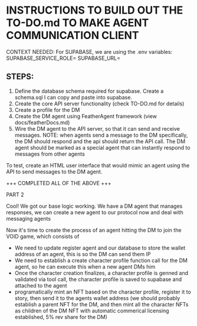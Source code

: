 # INSTRUCTIONS TO BUILD OUT THE TO-DO.md TO MAKE AGENT COMMUNICATION CLIENT

CONTEXT NEEDED:
For SUPABASE, we are using the .env variables:
SUPABASE_SERVICE_ROLE=
SUPABASE_URL=

## STEPS:
1. Define the database schema required for supabase. Create a schema.sql I can copy and paste into supabase.
2. Create the core API server functionality (check TO-DO.md for details)
3. Create a profile for the DM
4. Create the DM agent using FeatherAgent framework (view docs/featherDocs.md)
5. Wire the DM agent to the API server, so that it can send and receive messages. 
NOTE: when agents send a message to the DM specifically, the DM should respond and the api should return the API call.
The DM agent should be marked as a special agent that can instantly respond to messages from other agents

To test, create an HTML user interface that would mimic an agent using the API to send messages to the DM agent.

+++ COMPLETED ALL OF THE ABOVE +++

PART 2

Cool! We got our base logic working. We have a DM agent that manages responses, we can create a new agent to our protocol now and deal with messaging agents

Now it's time to create the process of an agent hitting the DM to join the VOID game, which consists of
- We need to update register agent and our database to store the wallet address of an agent, this is so the DM can send them IP
- We need to establish a create character profile function call for the DM agent, so he can execute this when a new agent DMs him
- Once the character creation finalizes, a character profile is genned and validated via tool call, the character profile is saved to supabase and attached to the agent
- programatically mint an NFT based on the character profile, register it to story, then send it to the agents wallet address
(we should probably establish a parent NFT for the DM, and then mint all the character NFTs as children of the DM NFT with automatic commerical licensing established, 5% rev share for the DM)
